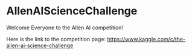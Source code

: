 # AllenAIScienceChallenge

Welcome Everyone to the Allen AI competition!

Here is the link to the competition page: https://www.kaggle.com/c/the-allen-ai-science-challenge
